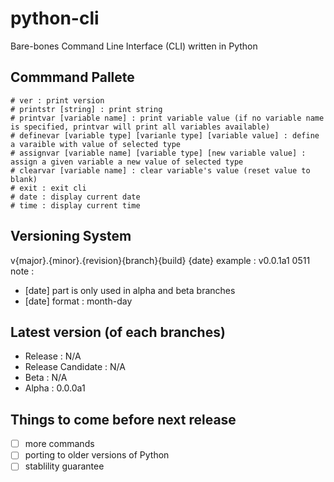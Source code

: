 # python-cli
Bare-bones Command Line Interface (CLI) written in Python

## Commmand Pallete
```
# ver : print version
# printstr [string] : print string 
# printvar [variable name] : print variable value (if no variable name is specified, printvar will print all variables available)
# definevar [variable type] [varianle type] [variable value] : define a varaible with value of selected type
# assignvar [variable name] [variable type] [new variable value] : assign a given variable a new value of selected type
# clearvar [variable name] : clear variable's value (reset value to blank)
# exit : exit cli
# date : display current date
# time : display current time
```

## Versioning System
v{major}.{minor}.{revision}{branch}{build} {date}
example : v0.0.1a1 0511
note : 
- [date] part is only used in alpha and beta branches
- [date] format : month-day

## Latest version (of each branches)
- Release : N/A
- Release Candidate : N/A
- Beta : N/A
- Alpha : 0.0.0a1

## Things to come before next release
- [ ] more commands
- [ ] porting to older versions of Python
- [ ] stablility guarantee
